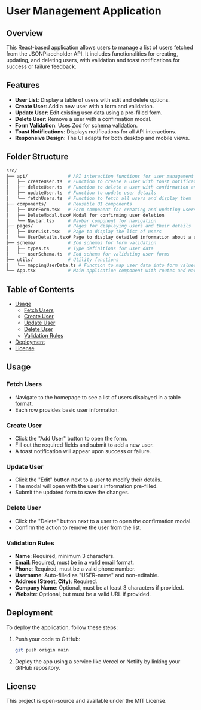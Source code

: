# User Management Application

## Overview

This React-based application allows users to manage a list of users fetched from the JSONPlaceholder API. It includes functionalities for creating, updating, and deleting users, with validation and toast notifications for success or failure feedback.

## Features

- **User List**: Display a table of users with edit and delete options.
- **Create User**: Add a new user with a form and validation.
- **Update User**: Edit existing user data using a pre-filled form.
- **Delete User**: Remove a user with a confirmation modal.
- **Form Validation**: Uses Zod for schema validation.
- **Toast Notifications**: Displays notifications for all API interactions.
- **Responsive Design**: The UI adapts for both desktop and mobile views.

## Folder Structure

```bash
src/
├── api/               # API interaction functions for user management
│   ├── createUser.ts  # Function to create a user with toast notifications
│   ├── deleteUser.ts  # Function to delete a user with confirmation and toast
│   ├── updateUser.ts  # Function to update user details
│   └── fetchUsers.ts  # Function to fetch all users and display them
├── components/        # Reusable UI components
│   ├── UserForm.tsx   # Form component for creating and updating users
│   ├── DeleteModal.tsx# Modal for confirming user deletion
│   └── Navbar.tsx     # Navbar component for navigation
├── pages/             # Pages for displaying users and their details
│   ├── UserList.tsx   # Page to display the list of users
│   └── UserDetails.tsx# Page to display detailed information about a user
├── schema/            # Zod schemas for form validation
│   ├── types.ts       # Type definitions for user data
│   └── userSchema.ts  # Zod schema for validating user forms
├── utils/             # Utility functions
│   └── mappingUserData.ts # Function to map user data into form values
└── App.tsx            # Main application component with routes and navbar
```


## Table of Contents
- [Usage](#usage)
  - [Fetch Users](#fetch-users)
  - [Create User](#create-user)
  - [Update User](#update-user)
  - [Delete User](#delete-user)
  - [Validation Rules](#validation-rules)
- [Deployment](#deployment)
- [License](#license)

## Usage

### Fetch Users
- Navigate to the homepage to see a list of users displayed in a table format.
- Each row provides basic user information.

### Create User
- Click the "Add User" button to open the form.
- Fill out the required fields and submit to add a new user.
- A toast notification will appear upon success or failure.

### Update User
- Click the "Edit" button next to a user to modify their details.
- The modal will open with the user's information pre-filled.
- Submit the updated form to save the changes.

### Delete User
- Click the "Delete" button next to a user to open the confirmation modal.
- Confirm the action to remove the user from the list.

### Validation Rules
- **Name**: Required, minimum 3 characters.
- **Email**: Required, must be in a valid email format.
- **Phone**: Required, must be a valid phone number.
- **Username**: Auto-filled as "USER-name" and non-editable.
- **Address (Street, City)**: Required.
- **Company Name**: Optional, must be at least 3 characters if provided.
- **Website**: Optional, but must be a valid URL if provided.

## Deployment
To deploy the application, follow these steps:

1. Push your code to GitHub:
    ```bash
    git push origin main
    ```

2. Deploy the app using a service like Vercel or Netlify by linking your GitHub repository.

## License
This project is open-source and available under the MIT License.